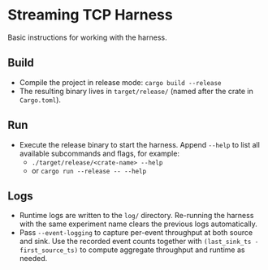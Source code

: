 # Streaming TCP Harness

Basic instructions for working with the harness.

## Build

- Compile the project in release mode: `cargo build --release`
- The resulting binary lives in `target/release/` (named after the crate in `Cargo.toml`).

## Run

- Execute the release binary to start the harness. Append `--help` to list all available subcommands and flags, for example:
  - `./target/release/<crate-name> --help`
  - or `cargo run --release -- --help`

## Logs

- Runtime logs are written to the `log/` directory. Re-running the harness with the same experiment name clears the previous logs automatically.
- Pass `--event-logging` to capture per-event throughput at both source and sink. Use the recorded event counts together with `(last_sink_ts - first_source_ts)` to compute aggregate throughput and runtime as needed.

